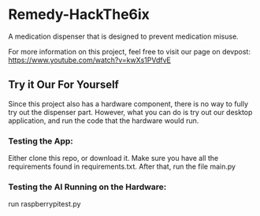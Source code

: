 # Remedy-HackThe6ix

A medication dispenser that is designed to prevent medication misuse.


For more information on this project, feel free to visit our page on devpost: https://www.youtube.com/watch?v=kwXs1PVdfvE


## Try it Our For Yourself

Since this project also has a hardware component, there is no way to fully try out the dispenser part. However, what you can do is try out our desktop application, and run the code that the hardware would run. 

### Testing the App:
Either clone this repo, or download it. Make sure you have all the requirements found in requirements.txt. After that, run the file main.py 

### Testing the AI Running on the Hardware:
run raspberrypitest.py
